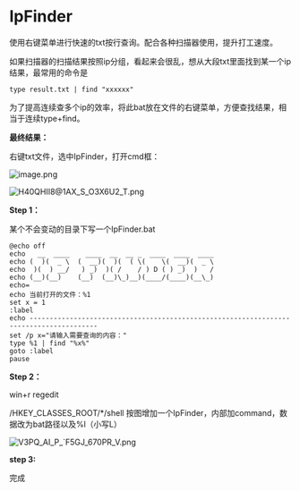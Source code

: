 # IpFinder
使用右键菜单进行快速的txt按行查询。配合各种扫描器使用，提升打工速度。



如果扫描器的扫描结果按照ip分组，看起来会很乱，想从大段txt里面找到某一个ip结果，最常用的命令是

```
type result.txt | find "xxxxxx"
```

为了提高连续查多个ip的效率，将此bat放在文件的右键菜单，方便查找结果，相当于连续type+find。

**最终结果：**

右键txt文件，选中IpFinder，打开cmd框：

![image.png](https://s2.loli.net/2022/07/12/I12KHgomNOFC76s.png)

![H40QHII8@1AX_S_O3X6U2_T.png](https://s2.loli.net/2022/07/12/sRAUewOBQGydzmS.png)

**Step 1：**

某个不会变动的目录下写一个IpFinder.bat

```
@echo off
echo   __  ____    ____  __  __ _  ____  ____  ____ 
echo (  )(  _ \  (  __)(  )(  ( \(    \(  __)(  _ \
echo  )(  ) __/   ) _)  )( /    / ) D ( ) _)  )   /
echo (__)(__)    (__)  (__)\_)__)(____/(____)(__\_)
echo=
echo 当前打开的文件：%1
set x = 1
:label
echo ---------------------------------------------------------------------------------------
set /p x="请输入需要查询的内容："
type %1 | find "%x%"
goto :label
pause
```

**Step 2：**

win+r regedit 

/HKEY_CLASSES_ROOT/*/shell 按图增加一个IpFinder，内部加command，数据改为bat路径以及%l（小写L）

![V3PQ_AI_P_`F5GJ_670PR_V.png](https://s2.loli.net/2022/07/12/2MOVmf86DYlvHNb.png)

**step 3:**

完成
